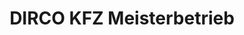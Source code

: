 ---
title: "DIRCO KFZ Meisterbetrieb"
url: /ziethen/dirco-kfz-meisterbetrieb/
shop: Autowerkstatt
---